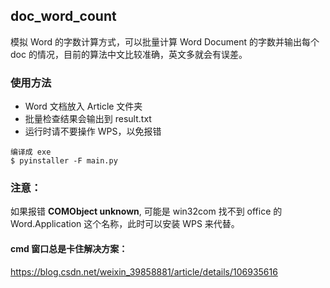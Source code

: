 ## doc_word_count
模拟 Word 的字数计算方式，可以批量计算 Word Document 的字数并输出每个 doc 的情况，目前的算法中文比较准确，英文多就会有误差。

### 使用方法
* Word 文档放入 Article 文件夹
* 批量检查结果会输出到 result.txt
* 运行时请不要操作 WPS，以免报错

```
编译成 exe
$ pyinstaller -F main.py
```

### 注意：
如果报错 **COMObject unknown**, 可能是 win32com 找不到 office 的 Word.Application 这个名称，此时可以安装 WPS 来代替。

#### cmd 窗口总是卡住解决方案：
https://blog.csdn.net/weixin_39858881/article/details/106935616
